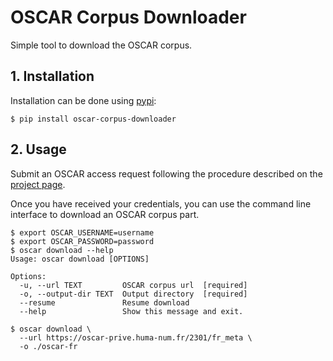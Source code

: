 # OSCAR Corpus Downloader

Simple tool to download the OSCAR corpus.

## 1. Installation

Installation can be done using [pypi](https://pypi.org/project/oscar-corpus-downloader/):

```shell
$ pip install oscar-corpus-downloader
```

## 2. Usage

Submit an OSCAR access request following the procedure described on the [project page](https://oscar-project.org/).

Once you have received your credentials, you can use the command line interface to download an OSCAR corpus part.

```shell
$ export OSCAR_USERNAME=username
$ export OSCAR_PASSWORD=password
$ oscar download --help
Usage: oscar download [OPTIONS]

Options:
  -u, --url TEXT         OSCAR corpus url  [required]
  -o, --output-dir TEXT  Output directory  [required]
  --resume               Resume download
  --help                 Show this message and exit.

$ oscar download \
  --url https://oscar-prive.huma-num.fr/2301/fr_meta \
  -o ./oscar-fr
```

